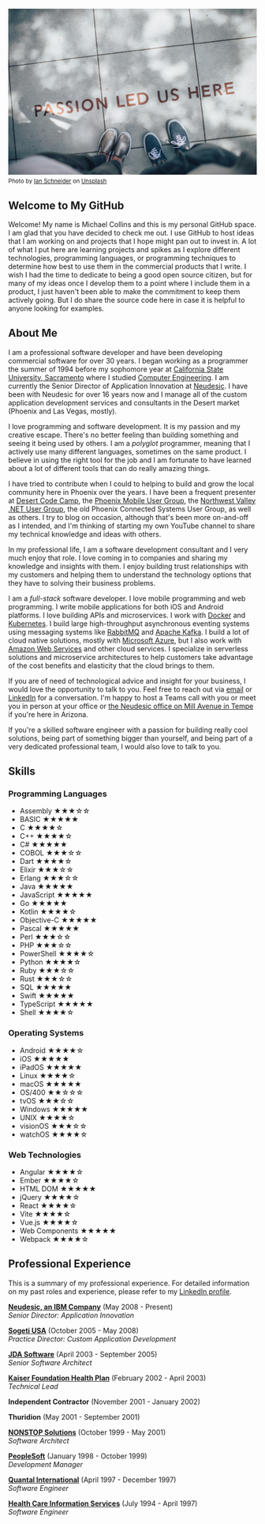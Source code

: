 ![Cover Image](cover.jpg "Passion Led Us Here picture")
<small>Photo by <a href="https://unsplash.com/@goian?utm_content=creditCopyText&utm_medium=referral&utm_source=unsplash">Ian Schneider</a> on <a href="https://unsplash.com/photos/two-person-standing-on-gray-tile-paving-TamMbr4okv4?utm_content=creditCopyText&utm_medium=referral&utm_source=unsplash">Unsplash</a></small>
  
## Welcome to My GitHub

Welcome! My name is Michael Collins and this is my personal GitHub space. I am glad that you have decided to check me out. I use GitHub to host ideas that I am working on and projects that I hope might pan out to invest in. A lot of what I put here are learning projects and spikes as I explore different technologies, programming languages, or programming techniques to determine how best to use them in the commercial products that I write. I wish I had the time to dedicate to being a good open source citizen, but for many of my ideas once I develop them to a point where I include them in a product, I just haven't been able to make the commitment to keep them actively going. But I do share the source code here in case it is helpful to anyone looking for examples.

## About Me

I am a professional software developer and have been developing commercial software for over 30 years. I began working as a programmer the summer of 1994 before my sophomore year at [California State University, Sacramento](https://www.csus.edu) where I studied [Computer Engineering](https://www.csus.edu/college/engineering-computer-science/computer-engineering/). I am currently the Senior Director of Application Innovation at [Neudesic](https://www.neudesic.com). I have been with Neudesic for over 16 years now and I manage all of the custom application development services and consultants in the Desert market (Phoenix and Las Vegas, mostly).

I love programming and software development. It is my passion and my creative escape. There's no better feeling than building something and seeing it being used by others. I am a _polyglot_ programmer, meaning that I actively use many different languages, sometimes on the same product. I believe in using the right tool for the job and I am fortunate to have learned about a lot of different tools that can do really amazing things.

I have tried to contribute when I could to helping to build and grow the local community here in Phoenix over the years. I have been a frequent presenter at [Desert Code Camp](https://www.desertcodecamp.com/about), the [Phoenix Mobile User Group](https://www.meetup.com/phoenix-mobile-user-group/?msockid=109ae7ed6f356aab2966f3936ec06b5e), the [Northwest Valley .NET User Group](https://www.meetup.com/nwvdnug/?msockid=109ae7ed6f356aab2966f3936ec06b5e), the old Phoenix Connected Systems User Group, as well as others. I try to blog on occasion, although that's been more on-and-off as I intended, and I'm thinking of starting my own YouTube channel to share my technical knowledge and ideas with others.

In my professional life, I am a software development consultant and I very much enjoy that role. I love coming in to companies and sharing my knowledge and insights with them. I enjoy building trust relationships with my customers and helping them to understand the technology options that they have to solving their business problems.

I am a _full-stack_ software developer. I love mobile programming and web programming. I write mobile applications for both iOS and Android platforms. I love building APIs and microservices. I work with [Docker](https://www.docker.com) and [Kubernetes](https://kubernetes.io). I build large high-throughput asynchronous eventing systems using messaging systems like [RabbitMQ](https://www.rabbitmq.com) and [Apache Kafka](https://kafka.apache.org). I build a lot of cloud native solutions, mostly with [Microsoft Azure](https://azure.microsoft.com), but I also work with [Amazon Web Services](https://aws.amazon.com) and other cloud services. I specialize in serverless solutions and microservice architectures to help customers take advantage of the cost benefits and elasticity that the cloud brings to them.

If you are of need of technological advice and insight for your business, I would love the opportunity to talk to you. Feel free to reach out via [email](mailto:michael.collins@neudesic.com) or [LinkedIn](https://www.linkedin.com/in/michaelfcollins3/) for a conversation. I'm happy to host a Teams call with you or meet you in person at your office or [the Neudesic office on Mill Avenue in Tempe](https://maps.app.goo.gl/5bePWEcxPzDP3Yrc8) if you're here in Arizona.

If you're a skilled software engineer with a passion for building really cool solutions, being part of something bigger than yourself, and being part of a very dedicated professional team, I would also love to talk to you.

## Skills

### Programming Languages

- Assembly ★★★☆☆
- BASIC ★★★★★
- C ★★★★☆
- C++ ★★★★☆
- C# ★★★★★
- COBOL ★★★☆☆
- Dart ★★★★☆
- Elixir ★★★☆☆
- Erlang ★★★☆☆
- Java ★★★★★
- JavaScript ★★★★★
- Go ★★★★★
- Kotlin ★★★★☆
- Objective-C ★★★★★
- Pascal ★★★★★
- Perl ★★★☆☆
- PHP ★★★☆☆
- PowerShell ★★★★☆
- Python ★★★★☆
- Ruby ★★★☆☆
- Rust ★★★☆☆
- SQL ★★★★★
- Swift ★★★★★
- TypeScript ★★★★★
- Shell ★★★★☆

### Operating Systems

- Android ★★★★☆
- iOS ★★★★★
- iPadOS ★★★★★
- Linux ★★★★☆
- macOS ★★★★★
- OS/400 ★★☆☆☆
- tvOS ★★★☆☆
- Windows ★★★★★
- UNIX ★★★★☆
- visionOS ★★★☆☆
- watchOS ★★★★☆

### Web Technologies

- Angular ★★★★☆
- Ember ★★★★☆
- HTML DOM ★★★★★
- jQuery ★★★★☆
- React ★★★★☆
- Vite ★★★★☆
- Vue.js ★★★★☆
- Web Components ★★★★★
- Webpack ★★★★☆

## Professional Experience

This is a summary of my professional experience. For detailed information on my past roles and experience, please refer to my [LinkedIn profile](https://www.linkedin.com/in/michaelfcollins3/).

[__Neudesic, an IBM Company__](https://www.neudesic.com) (May 2008 - Present)\
_Senior Director: Application Innovation_

[__Sogeti USA__](https://www.us.sogeti.com/) (October 2005 - May 2008)\
_Practice Director: Custom Application Development_

[__JDA Software__](https://blueyonder.com) (April 2003 - September 2005)\
_Senior Software Architect_

[__Kaiser Foundation Health Plan__](https://www.kaiserpermanente.org) (February 2002 - April 2003)\
_Technical Lead_

__Independent Contractor__ (November 2001 - January 2002)

__Thuridion__ (May 2001 - September 2001)

[__NONSTOP Solutions__](https://www.manh.com) (October 1999 - May 2001)\
_Software Architect_

[__PeopleSoft__](https://www.oracle.com/applications/peoplesoft/) (January 1998 - October 1999)\
_Development Manager_

[__Quantal International__](https://www.linkedin.com/company/quantal-international/) (April 1997 - December 1997)\
_Software Engineer_

[__Health Care Information Services__](https://www.lww.com) (July 1994 - April 1997)\
_Software Engineer_
